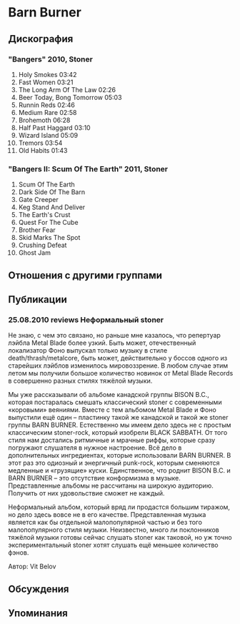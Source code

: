 # Barn Burner



## Дискография

### "Bangers" 2010, Stoner

1. Holy Smokes 03:42  
2. Fast Women 03:21  
3. The Long Arm Of The Law 02:26  
4. Beer Today, Bong Tomorrow 05:03  
5. Runnin Reds 02:46  
6. Medium Rare 02:58  
7. Brohemoth 06:28  
8. Half Past Haggard 03:10  
9. Wizard Island 05:09  
10. Tremors 03:54  
11. Old Habits 01:43 

### "Bangers II: Scum Of The Earth" 2011, Stoner

01. Scum Of The Earth
02. Dark Side Of The Barn
03. Gate Creeper
04. Keg Stand And Deliver
05. The Earth's Crust
06. Quest For The Cube
07. Brother Fear
08. Skid Marks The Spot
09. Crushing Defeat
10. Ghost Jam


## Отношения с другими группами


## Публикации

### 25.08.2010 reviews Неформальный stoner

<P>Не знаю, с чем это связано, но раньше мне казалось, что репертуар лэйбла Metal Blade более узкий. Быть может, отечественный локализатор Фоно выпускал только музыку в стиле death/thrash/metalcore, быть может, действительно у боссов одного из старейших лэйблов изменилось мировоззрение. В любом случае этим летом мы получили большое количество новинок от Metal Blade Records в совершенно разных стилях тяжёлой музыки.</P>
<P>Мы уже рассказывали об альбоме канадской группы BISON B.C., которая постаралась смешать классический stoner с современными «коровыми» веяниями. Вместе с тем альбомом Metal Blade и Фоно выпустили ещё один – пластинку такой же канадской и такой же stoner группы BARN BURNER. Естественно мы имеем дело здесь не с простым классическим stoner-rock, который изобрели BLACK SABBATH. От того стиля нам достались ритмичные и мрачные риффы, которые сразу погружают слушателя в нужное настроение. Всё дело в дополнительных ингредиентах, которые использовали BARN BURNER. В этот раз это одиозный и энергичный punk-rock, которым сменяются медленные и «грузящие» куски. Единственное, что роднит BISON B.C. и BARN BURNER – это отсутствие конформизма в музыке. Представленные альбомы не рассчитаны на широкую аудиторию. Получить от них удовольствие сможет не каждый.</P>
<P>Неформальный альбом, который вряд ли продастся большим тиражом, но дело здесь вовсе не в его качестве. Представленная музыка является как бы отдельной малопопулярной частью и без того малопопулярного стиля музыки. Неизвестно, много ли поклонников&nbsp; тяжёлой музыки готовы сейчас слушать stoner как таковой, но уж точно экспериментальный stoner хотят слушать ещё меньшее количество фэнов.</P>
Автор: Vit Belov


## Обсуждения


## Упоминания

